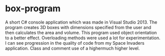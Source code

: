 # box-program
A short C# console application which was made in Visual Studio 2013.
The program creates 3D boxes with dimensions specified from the user and then calculates the area and volume. 
This program used object orientation to a better effect. Overloading methods were used a lot for experimentation.
I can see progression in the quality of code from my Space Invaders application. 
Class and comment use of a highermuch higher level.
